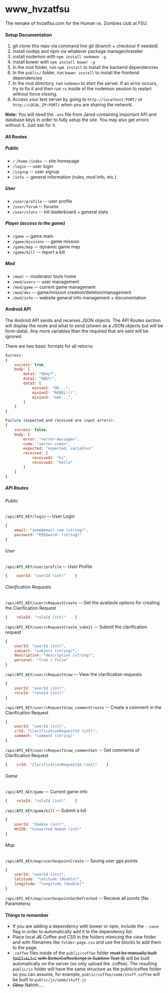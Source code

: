 www_hvzatfsu
============

The remake of hvzatfsu.com for the Human vs. Zombies club at FSU.

#### Setup Documentation
1. git clone this repo via command line git (branch + checkout if needed)
2. install nodejs and npm via whatever package manager/installer
3. install nodemon with `npm install nodemon -g`
4. install bower with `npm install bower -g`
5. In the root folder, run `npm install` to install the backend dependencies
6. In the `public/` folder, run `bower install` to install the frontend dependencies
7. In the root directory, run `nodemon` to start the server. If an error occurs, try to fix it and then run `rs` inside of the nodemon session to restart without force closing.
8. Access your test server by going to `http://localhost:PORT/` or `http://LOCAL_IP:PORT/` when you are sharing the network.

**Note:** You will need the `.env` file from Jared containing important API and database keys in order to fully setup the site. You may also get errors without it. Just ask for it.



#### All Routes
##### Public
* `/` `/home` `/index` -- site homepage 
* `/login` -- user login 
* `/signup` -- user signup
* `/info` -- general information (rules, mod info, etc.)

##### User
* `/user/profile` -- user profile  
* `/user/forum` -- forums
* `/user/stats` -- kill leaderboard + general stats


##### Player (access to the game)
* `/game` -- game main
* `/game/missions` --  game mission
* `/game/map` -- dynamic game map
* `/game/kill` -- report a kill

##### Mod
* `/mod/` -- moderator tools home
* `/mod/users` -- user management
* `/mod/game` -- current game management
* `/mod/dev` -- game/mission creation/deletion/management
* `/mod/info` -- website general info management + documentation

#### Android API
The Android API sends and receives JSON objects.
The API Routes section will display the route and what to send (shown as a JSON objects but will be form-data). Any more variables than the required that are sent will be ignored.

There are two basic formats for all returns:
```javascript
Success:
{
	success: true,
    body: [
        data1: "Obey?",
        data2: "OBEY!",
        data3: [
            minion1: "OK...",
            minion2: "REBEL!!!",
            minion3: "meh...",
        ]
    ]
}

Failure (expected and received are input errors):
{
	success: false,
    body: [
    	error: "<error-message>",
		code: "<error-code>",
        expected: "expected, variables"
        received: [
            received1: "hi",
            received2: "hello"
        ]
    ]
}

```

##### API Routes
###### Public
`/api/API_KEY/login` -- User Login
```javascript
{
    email: "some@email.com (string)",
    password: "P@$$word! (string)"
}
```

###### User
`/api/API_KEY/user/profile` -- User Profile
```javascript
{    userId: "userId (int)"    }
```

###### Clarification Requests
`/api/API_KEY/user/cRequestCreate` -- Get the availavle options for creating the Clarification Request
```javascript
{    roleId: "roleId (int)"    }
```

`/api/API_KEY/user/cRequestCreate_submit` -- Submit the clarification request
```javascript
{
    userId: "userId (int)",
    subject: "subject (string)",
    description: "description (string)",
    personal: "true / false"
}
```

`/api/API_KEY/user/cRequestView` -- View the clarification requests
```javascript
{
    userId: "userId (int)",
    roleId: "roleId (int)"
}
```

`/api/API_KEY/user/cRequestView_commentCreate` -- Create a comment in the Clarification Request
```javascript
{
    userId: "userId (int)",
    crId: "ClarificationRequestId (int)",
    comment: "comment (string)"
}
```

`/api/API_KEY/user/cRequestView_commentGet` -- Get comments of Clarification Request
```javascript
{    crId: "ClarificationRequestId (int)"    }
```

###### Game
`/api/API_KEY/game` -- Current game info
```javascript
{    roleId: "roleId (int)"    }
```

`/api/API_KEY/game/kill` -- Submit a kill
```javascript
{
    userId: "Zombie (int)",
    HVZID: "Converted Human (int)"
}
```

###### Map
`/api/API_KEY/map/userGeopointCreate` -- Saving user gps points
```javascript
{
    userId: "userId (int)",
    latitude: "latitude (double)",
    longitude: "longitude (double)"
}
```

`/api/API_KEY/map/userGeopointGetRefreshed` -- Recieve all points (No Parameters)



#### Things to remember
* If you are adding a dependency with bower or npm, include the `--save` flag in order to automatically add it to the dependency list.
* Place local ~~JS~~ Coffee and CSS in the folders mimicing the view folder and with filenames like `folder-page.css` and use the blocks to add them to the page.
* `.coffee` files inside of the `public/coffee` folder ~~must be manually built (`SHIT+ALT+C` with BetterCoffeeScript in Sublime Text 3)~~ will be built automatically on the server (so only upload the .coffee). The resulting `public/js` folder will have the same structure as the public/coffee folder so you can assume, for example, `public/coffee/some/stuff.coffee` will be built to `public/js/some/stuff.js`
* ~~*Obey*~~ Nahhh....